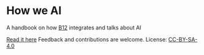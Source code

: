 # How we AI
A handbook on how [B12](https://www.b12.io/) integrates and talks about AI

[Read it here](https://www.b12.io/how-we-ai/)
Feedback and contributions are welcome.
License: [CC-BY-SA-4.0](https://github.com/b12io/how-we-ai/blob/main/LICENSE.md)
